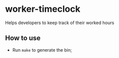 # worker-timeclock

Helps developers to keep track of their worked hours

## How to use

- Run `make` to generate the bin;
